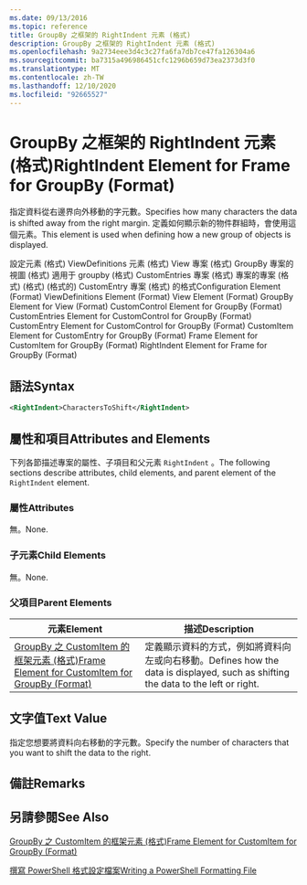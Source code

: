 ```yaml
---
ms.date: 09/13/2016
ms.topic: reference
title: GroupBy 之框架的 RightIndent 元素 (格式)
description: GroupBy 之框架的 RightIndent 元素 (格式)
ms.openlocfilehash: 9a2734eee3d4c3c27fa6fa7db7ce47fa126304a6
ms.sourcegitcommit: ba7315a496986451cfc1296b659d73ea2373d3f0
ms.translationtype: MT
ms.contentlocale: zh-TW
ms.lasthandoff: 12/10/2020
ms.locfileid: "92665527"
---
```

# <a name="rightindent-element-for-frame-for-groupby-format"></a><span data-ttu-id="a6fdf-103">GroupBy 之框架的 RightIndent 元素 (格式)</span><span class="sxs-lookup"><span data-stu-id="a6fdf-103">RightIndent Element for Frame for GroupBy (Format)</span></span>

<span data-ttu-id="a6fdf-104">指定資料從右邊界向外移動的字元數。</span><span class="sxs-lookup"><span data-stu-id="a6fdf-104">Specifies how many characters the data is shifted away from the right margin.</span></span> <span data-ttu-id="a6fdf-105">定義如何顯示新的物件群組時，會使用這個元素。</span><span class="sxs-lookup"><span data-stu-id="a6fdf-105">This element is used when defining how a new group of objects is displayed.</span></span>

<span data-ttu-id="a6fdf-106">設定元素 (格式) ViewDefinitions 元素 (格式) View 專案 (格式) GroupBy 專案的視圖 (格式) 適用于 groupby (格式) CustomEntries 專案 (格式) 專案的專案 (格式)  (格式)  (格式的) CustomEntry 專案 (格式) 的格式</span><span class="sxs-lookup"><span data-stu-id="a6fdf-106">Configuration Element (Format) ViewDefinitions Element (Format) View Element (Format) GroupBy Element for View (Format) CustomControl Element for GroupBy (Format) CustomEntries Element for CustomControl for GroupBy (Format) CustomEntry Element for CustomControl for GroupBy (Format) CustomItem Element for CustomEntry for GroupBy (Format) Frame Element for CustomItem for GroupBy (Format) RightIndent Element for Frame for GroupBy (Format)</span></span>

## <a name="syntax"></a><span data-ttu-id="a6fdf-107">語法</span><span class="sxs-lookup"><span data-stu-id="a6fdf-107">Syntax</span></span>

```xml
<RightIndent>CharactersToShift</RightIndent>
```

## <a name="attributes-and-elements"></a><span data-ttu-id="a6fdf-108">屬性和項目</span><span class="sxs-lookup"><span data-stu-id="a6fdf-108">Attributes and Elements</span></span>

<span data-ttu-id="a6fdf-109">下列各節描述專案的屬性、子項目和父元素 `RightIndent` 。</span><span class="sxs-lookup"><span data-stu-id="a6fdf-109">The following sections describe attributes, child elements, and parent element of the `RightIndent` element.</span></span>

### <a name="attributes"></a><span data-ttu-id="a6fdf-110">屬性</span><span class="sxs-lookup"><span data-stu-id="a6fdf-110">Attributes</span></span>

<span data-ttu-id="a6fdf-111">無。</span><span class="sxs-lookup"><span data-stu-id="a6fdf-111">None.</span></span>

### <a name="child-elements"></a><span data-ttu-id="a6fdf-112">子元素</span><span class="sxs-lookup"><span data-stu-id="a6fdf-112">Child Elements</span></span>

<span data-ttu-id="a6fdf-113">無。</span><span class="sxs-lookup"><span data-stu-id="a6fdf-113">None.</span></span>

### <a name="parent-elements"></a><span data-ttu-id="a6fdf-114">父項目</span><span class="sxs-lookup"><span data-stu-id="a6fdf-114">Parent Elements</span></span>

|<span data-ttu-id="a6fdf-115">元素</span><span class="sxs-lookup"><span data-stu-id="a6fdf-115">Element</span></span>|<span data-ttu-id="a6fdf-116">描述</span><span class="sxs-lookup"><span data-stu-id="a6fdf-116">Description</span></span>|
|-------------|-----------------|
|[<span data-ttu-id="a6fdf-117">GroupBy 之 CustomItem 的框架元素 (格式)</span><span class="sxs-lookup"><span data-stu-id="a6fdf-117">Frame Element for CustomItem for GroupBy (Format)</span></span>](./frame-element-for-customitem-for-groupby-format.md)|<span data-ttu-id="a6fdf-118">定義顯示資料的方式，例如將資料向左或向右移動。</span><span class="sxs-lookup"><span data-stu-id="a6fdf-118">Defines how the data is displayed, such as shifting the data to the left or right.</span></span>|

## <a name="text-value"></a><span data-ttu-id="a6fdf-119">文字值</span><span class="sxs-lookup"><span data-stu-id="a6fdf-119">Text Value</span></span>

<span data-ttu-id="a6fdf-120">指定您想要將資料向右移動的字元數。</span><span class="sxs-lookup"><span data-stu-id="a6fdf-120">Specify the number of characters that you want to shift the data to the right.</span></span>

## <a name="remarks"></a><span data-ttu-id="a6fdf-121">備註</span><span class="sxs-lookup"><span data-stu-id="a6fdf-121">Remarks</span></span>

## <a name="see-also"></a><span data-ttu-id="a6fdf-122">另請參閱</span><span class="sxs-lookup"><span data-stu-id="a6fdf-122">See Also</span></span>

[<span data-ttu-id="a6fdf-123">GroupBy 之 CustomItem 的框架元素 (格式)</span><span class="sxs-lookup"><span data-stu-id="a6fdf-123">Frame Element for CustomItem for GroupBy (Format)</span></span>](./frame-element-for-customitem-for-groupby-format.md)

[<span data-ttu-id="a6fdf-124">撰寫 PowerShell 格式設定檔案</span><span class="sxs-lookup"><span data-stu-id="a6fdf-124">Writing a PowerShell Formatting File</span></span>](./writing-a-powershell-formatting-file.md)
